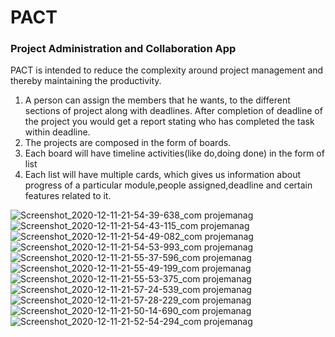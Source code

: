 # PACT
### Project Administration and Collaboration App

PACT is intended to reduce the complexity around project management and thereby maintaining the productivity.

1. A person can assign the members that he wants, to the different sections of project along with deadlines.
After completion of deadline of the project you would get a report stating who has completed the task within deadline.
2. The projects are composed in the form of boards.
3. Each board will have timeline activities(like do,doing done) in the form of list 
4. Each list will have multiple cards, which gives us information about progress of a particular module,people assigned,deadline and certain features related to it.

![Screenshot_2020-12-11-21-54-39-638_com projemanag](https://user-images.githubusercontent.com/35921748/101932934-7e81c600-3c01-11eb-8abf-fb5b39186d17.jpg)
![Screenshot_2020-12-11-21-54-43-115_com projemanag](https://user-images.githubusercontent.com/35921748/101932944-817cb680-3c01-11eb-83cf-c79ebac63297.jpg)
![Screenshot_2020-12-11-21-54-49-082_com projemanag](https://user-images.githubusercontent.com/35921748/101932963-86da0100-3c01-11eb-9eb3-97e332d1434c.jpg)
![Screenshot_2020-12-11-21-54-53-993_com projemanag](https://user-images.githubusercontent.com/35921748/101932974-8a6d8800-3c01-11eb-921f-bdb4716aa849.jpg)
![Screenshot_2020-12-11-21-55-37-596_com projemanag](https://user-images.githubusercontent.com/35921748/101932994-91949600-3c01-11eb-8ce7-ec015e40c559.jpg)
![Screenshot_2020-12-11-21-55-49-199_com projemanag](https://user-images.githubusercontent.com/35921748/101933003-948f8680-3c01-11eb-9d75-24786f41d85a.jpg)
![Screenshot_2020-12-11-21-55-53-375_com projemanag](https://user-images.githubusercontent.com/35921748/101933018-98230d80-3c01-11eb-962d-67822f54e379.jpg)
![Screenshot_2020-12-11-21-57-24-539_com projemanag](https://user-images.githubusercontent.com/35921748/101933038-a07b4880-3c01-11eb-8d01-ec6a61ba5c69.jpg)
![Screenshot_2020-12-11-21-57-28-229_com projemanag](https://user-images.githubusercontent.com/35921748/101933052-a53ffc80-3c01-11eb-889c-f4ab4fdd7405.jpg)
![Screenshot_2020-12-11-21-50-14-690_com projemanag](https://user-images.githubusercontent.com/35921748/101933063-aa04b080-3c01-11eb-898d-d2b6eb8a4665.jpg)
![Screenshot_2020-12-11-21-52-54-294_com projemanag](https://user-images.githubusercontent.com/35921748/101933076-ad983780-3c01-11eb-9900-ff0d5356f20d.jpg)

